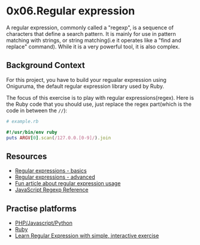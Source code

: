 # 0x06.Regular expression

A regular expression, commonly called a "regexp", is a sequence of characters
that define a search pattern. It is mainly for use in pattern matching with
strings, or string matching(i.e it operates like a "find and replace" command).
While it is a very powerful tool, it is also complex.

## Background Context
For this project, you have to build your regualar expression using Oniguruma,
the default regular expression library used by Ruby.

The focus of this exercise is to play with regular expressions(regex). Here is
the Ruby code that you should use, just replace the regex part(which is the
code in between the `//`):
```ruby
# example.rb

#!/usr/bin/env ruby
puts ARGV[0].scan(/127.0.0.[0-9]/).join

```

## Resources
- [Regular expressions - basics](https://www.slideshare.net/neha_jain/introducing-regular-expressions)
- [Regular expressions - advanced](https://www.slideshare.net/neha_jain/advanced-regular-expressions-80296518)
- [Fun article about regular expression usage](https://blog.codinghorror.com/regular-expressions-now-you-have-two-problems/)
- [JavaScript Regexp Reference](https://www.w3schools.com/jsref/jsref_obj_regexp.asp)



## Practise platforms
- [PHP/Javascript/Python](https://regex101.com/)
- [Ruby](https://rubular.com/)
- [Learn Regular Expression with simple, interactive exercise](https://regexone.com/)
